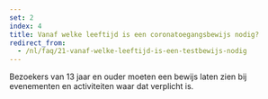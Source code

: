 ```yaml
---
set: 2
index: 4
title: Vanaf welke leeftijd is een coronatoegangsbewijs nodig?
redirect_from: 
  - /nl/faq/21-vanaf-welke-leeftijd-is-een-testbewijs-nodig
---
```

Bezoekers van 13 jaar en ouder moeten een bewijs laten zien bij evenementen en activiteiten waar dat verplicht is.
